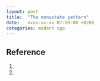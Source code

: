 ```yaml
---
layout: post
title:  "The monostate pattern"
date:   xxxx-xx-xx 07:00:00 +0200
categories: modern cpp
---
```


## Reference
1) 
2) 